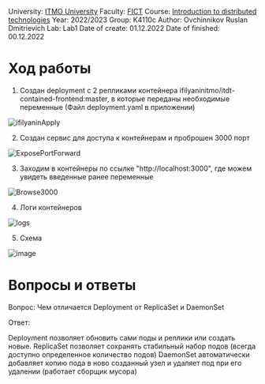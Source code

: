 University: [ITMO University](https://itmo.ru/ru/)
Faculty: [FICT](https://fict.itmo.ru)
Course: [Introduction to distributed technologies](https://github.com/itmo-ict-faculty/introduction-to-distributed-technologies)
Year: 2022/2023
Group: K4110c
Author: Ovchinnikov Ruslan Dmitrievich
Lab: Lab1
Date of create: 01.12.2022
Date of finished: 00.12.2022

# Ход работы

1) Создан deployment с 2 репликами контейнера ifilyaninitmo/itdt-contained-frontend:master, в которые переданы необходимые переменные (Файл deployment.yaml в приложении)

![ifilyaninApply](https://user-images.githubusercontent.com/79364379/205309290-8000e87e-2438-4870-8259-8ebc4b41d270.png)

2) Создан сервис для доступа к контейнерам и проброшен 3000 порт

![ExposePortForward](https://user-images.githubusercontent.com/79364379/205309521-1f0a10be-77f5-482e-a09c-10a2b60994ee.png)

3) Заходим в контейнеры по ссылке "http://localhost:3000", где можем увидеть введенные ранее переменные

![Browse3000](https://user-images.githubusercontent.com/79364379/205309842-9e26368f-1e27-4147-b86e-008ab4925697.png)

4) Логи контейнеров

![logs](https://user-images.githubusercontent.com/79364379/205310291-31427f23-f3d2-432f-9630-205c7870e0c7.png)

5) Схема 

![image](https://user-images.githubusercontent.com/79364379/205452375-1881803a-7c5a-47ba-808c-4d87e58b66e2.png)



# Вопросы и ответы
Вопрос: Чем отличается Deployment от ReplicaSet и DaemonSet

Ответ:

Deployment позволяет обновить сами поды и реплики или создать новые.
ReplicaSet позволяет сохранять стабильный набор подов (всегда доступно определенное количество подов)
DaemonSet автоматически добавляет копию пода в ново созданный узел и удаляет под при его удалении (работает сборщик мусора)
